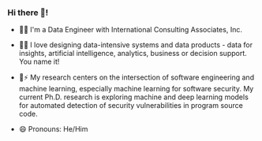 ### Hi there 👋! 

- 🧑‍💻 I'm a Data Engineer with International Consulting Associates, Inc.
- 🌱😄 I love designing data-intensive systems and data products - data for insights, artificial intelligence, analytics, business or decision support. You name it!
- 🔭⚡ My research centers on the intersection of software engineering and machine learning, especially machine learning for software security. My current Ph.D. research is exploring machine and deep learning models for automated detection of security vulnerabilities in program source code.

- 😄 Pronouns: He/Him


<!--
**Semiu/Semiu** is a ✨ _special_ ✨ repository because its `README.md` (this file) appears on your GitHub profile.

Here are some ideas to get you started:


- 👯 I’m looking to collaborate on ...
- 🤔 I’m looking for help with ...
- 💬 Ask me about ...
- 📫 How to reach me: ...


-->
